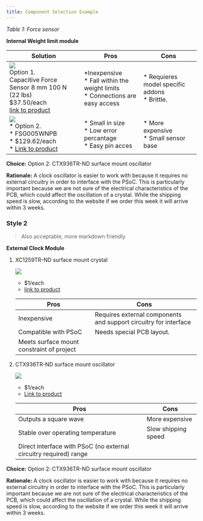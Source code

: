 ```yaml
---
title: Component Selection Example
---
```




*Table 1: Force sensor*

**Internal Weight limit module**

| **Solution**                                                                                                                                                                                      | **Pros**                                                                                                                                    | **Cons**                                                                                            |
| ------------------------------------------------------------------------------------------------------------------------------------------------------------------------------------------------- | ------------------------------------------------------------------------------------------------------------------------------------------- | --------------------------------------------------------------------------------------------------- |
| ![](https://www.robotshop.com/cdn/shop/files/capacitive-force-sensor-8-mm-100-n-22-lbs.webp?v=1720520354&width=500)<br>Option 1.<br> Capacitive Force Sensor 8 mm 100 N (22 lbs)<br>$37.50/each<br>[link to product](https://www.robotshop.com/products/capacitive-force-sensor-8-mm-100-n-22-lbs?srsltid=AfmBOor19xwTwwhdVJn0yiEShylPY2O0GjxZPYAcsRH4sPB03Ol_urBEaN4)                 | \*Inexpensive<br>\* Fall within the weight limits<br>\* Connections are easy access                                               | \* Requieres model specific addons<br>\* Brittle. |
| ![](https://www.mouser.com/images/honeywell/lrg/FSG.jpg)<br>\* Option 2. <br>\* FSG005WNPB <br>\* $129.62/each <br>\* [Link to product](https://www.tti.com/content/ttiinc/en/apps/part-detail.html?partsNumber=FSG005WNPB&mfgShortname=HON&srsltid=AfmBOoqxZRMXxUbu3haqkQcgSzEY6cKdgm8rqvCJfbez0ZP6yMrMC1ZgK2Q) | \* Small in size <br>\* Low error percantage <br> \* Easy pin acces | * More expensive <br>\* Small sensor base                                                       |

**Choice:** Option 2: CTX936TR-ND surface mount oscillator

**Rationale:** A clock oscillator is easier to work with because it requires no external circuitry in order to interface with the PSoC. This is particularly important because we are not sure of the electrical characteristics of the PCB, which could affect the oscillation of a crystal. While the shipping speed is slow, according to the website if we order this week it will arrive within 3 weeks.

### Style 2

> Also acceptable, more markdown friendly

**External Clock Module**

1. XC1259TR-ND surface mount crystal

    ![](image1.png)

    * $1/each
    * [link to product](http://www.digikey.com/product-detail/en/ECS-40.3-S-5PX-TR/XC1259TR-ND/827366)

    | Pros                                      | Cons                                                             |
    | ----------------------------------------- | ---------------------------------------------------------------- |
    | Inexpensive                               | Requires external components and support circuitry for interface |
    | Compatible with PSoC                      | Needs special PCB layout.                                        |
    | Meets surface mount constraint of project |

1. CTX936TR-ND surface mount oscillator

    ![](image3.png)

    * $1/each
    * [Link to product](http://www.digikey.com/product-detail/en/636L3I001M84320/CTX936TR-ND/2292940)

    | Pros                                                              | Cons                |
    | ----------------------------------------------------------------- | ------------------- |
    | Outputs a square wave                                             | More expensive      |
    | Stable over operating temperature                                 | Slow shipping speed |
    | Direct interface with PSoC (no external circuitry required) range |

**Choice:** Option 2: CTX936TR-ND surface mount oscillator

**Rationale:** A clock oscillator is easier to work with because it requires no external circuitry in order to interface with the PSoC. This is particularly important because we are not sure of the electrical characteristics of the PCB, which could affect the oscillation of a crystal. While the shipping speed is slow, according to the website if we order this week it will arrive within 3 weeks.
